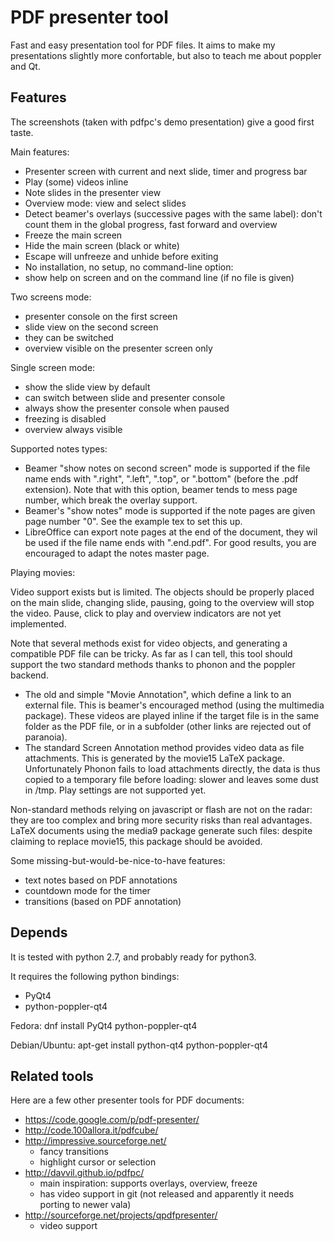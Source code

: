 PDF presenter tool
==================

Fast and easy presentation tool for PDF files.
It aims to make my presentations slightly more confortable,
but also to teach me about poppler and Qt.


Features
--------

The screenshots (taken with pdfpc's demo presentation) give a good first taste.

Main features:
* Presenter screen with current and next slide, timer and progress bar
* Play (some) videos inline
* Note slides in the presenter view
* Overview mode: view and select slides
* Detect beamer's overlays (successive pages with the same label):
  don't count them in the global progress, fast forward and overview
* Freeze the main screen
* Hide the main screen (black or white)
* Escape will unfreeze and unhide before exiting
* No installation, no setup, no command-line option:
* show help on screen and on the command line (if no file is given)


Two screens mode:
* presenter console on the first screen
* slide view on the second screen
* they can be switched
* overview visible on the presenter screen only


Single screen mode:
* show the slide view by default
* can switch between slide and presenter console
* always show the presenter console when paused
* freezing is disabled
* overview always visible


Supported notes types:
* Beamer "show notes on second screen" mode is supported if the file name ends with
  ".right", ".left", ".top", or ".bottom" (before the .pdf extension).
  Note that with this option, beamer tends to mess page number, which break
  the overlay support.
* Beamer's "show notes" mode is supported if the note pages are given
  page number "0". See the example tex to set this up.
* LibreOffice can export note pages at the end of the document, they wil be used
  if the file name ends with ".end.pdf". For good results, you are encouraged to
  adapt the notes master page.


Playing movies:

Video support exists but is limited.
The objects should be properly placed on the main slide,
changing slide, pausing, going to the overview will stop the video.
Pause, click to play and overview indicators are not yet implemented.


Note that several methods exist for video objects, and generating a
compatible PDF file can be tricky. As far as I can tell,
this tool should support the two standard methods thanks to phonon
and the poppler backend.
* The old and simple "Movie Annotation", which define a link to an external file.
  This is beamer's encouraged method (using the multimedia package).
  These videos are played inline if the target file is in the same folder as the
  PDF file, or in a subfolder (other links are rejected out of paranoia).
* The standard Screen Annotation method provides video data as file attachments.
  This is generated by the movie15 LaTeX package.
  Unfortunately Phonon fails to load attachments directly, the data is thus copied
  to a temporary file before loading: slower and leaves some dust in /tmp.
  Play settings are not supported yet.


Non-standard methods relying on javascript or flash are not on the radar:
they are too complex and bring more security risks than real advantages.
LaTeX documents using the media9 package generate such files:
despite claiming to replace movie15, this package should be avoided.



Some missing-but-would-be-nice-to-have features:

* text notes based on PDF annotations
* countdown mode for the timer
* transitions (based on PDF annotation)



Depends
-------

It is tested with python 2.7, and probably ready for python3.

It requires the following python bindings:
* PyQt4
* python-poppler-qt4


Fedora:
    dnf install PyQt4 python-poppler-qt4


Debian/Ubuntu:
    apt-get install python-qt4 python-poppler-qt4



Related tools
-------------

Here are a few other presenter tools for PDF documents:


* https://code.google.com/p/pdf-presenter/
* http://code.100allora.it/pdfcube/
* http://impressive.sourceforge.net/
  - fancy transitions
  - highlight cursor or selection
* http://davvil.github.io/pdfpc/
  - main inspiration: supports overlays, overview, freeze
  - has video support in git (not released and apparently it needs porting to newer vala)
* http://sourceforge.net/projects/qpdfpresenter/
  - video support


